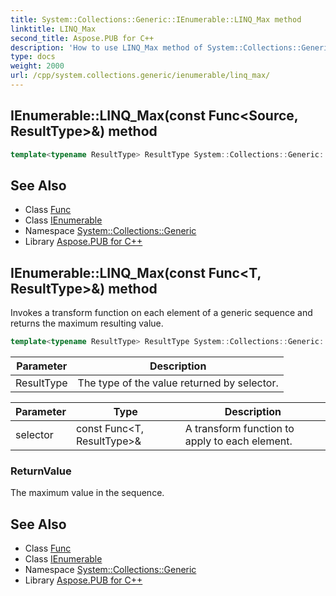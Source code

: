 ```yaml
---
title: System::Collections::Generic::IEnumerable::LINQ_Max method
linktitle: LINQ_Max
second_title: Aspose.PUB for C++
description: 'How to use LINQ_Max method of System::Collections::Generic::IEnumerable class in C++.'
type: docs
weight: 2000
url: /cpp/system.collections.generic/ienumerable/linq_max/
---
```

## IEnumerable::LINQ_Max(const Func\<Source, ResultType\>\&) method




```cpp
template<typename ResultType> ResultType System::Collections::Generic::IEnumerable<T>::LINQ_Max(const Func<Source, ResultType> &selector)
```

## See Also

* Class [Func](../../../system/func/)
* Class [IEnumerable](../)
* Namespace [System::Collections::Generic](../../)
* Library [Aspose.PUB for C++](../../../)
## IEnumerable::LINQ_Max(const Func\<T, ResultType\>\&) method


Invokes a transform function on each element of a generic sequence and returns the maximum resulting value.

```cpp
template<typename ResultType> ResultType System::Collections::Generic::IEnumerable<T>::LINQ_Max(const Func<T, ResultType> &selector)
```


| Parameter | Description |
| --- | --- |
| ResultType | The type of the value returned by selector. |

| Parameter | Type | Description |
| --- | --- | --- |
| selector | const Func\<T, ResultType\>\& | A transform function to apply to each element. |

### ReturnValue

The maximum value in the sequence.

## See Also

* Class [Func](../../../system/func/)
* Class [IEnumerable](../)
* Namespace [System::Collections::Generic](../../)
* Library [Aspose.PUB for C++](../../../)
